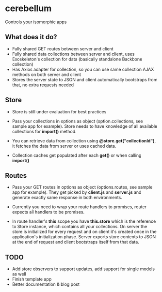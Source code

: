# cerebellum

Controls your isomorphic apps

## What does it do?

* Fully shared GET routes between server and client
* Fully shared data collections between server and client, uses Exoskeleton's collection for data (basically standalone Backbone collection)
* Has Axios adapter for collection, so you can use same collection AJAX methods on both server and client
* Stores the server state to JSON and client automatically bootstraps from that, no extra requests needed

## Store

* Store is still under evaluation for best practices

* Pass your collections in options as object (option.collections, see sample app for example). Store needs to have knowledge of all available collections for **import()** method.

* You can retrieve data from collection using **@store.get("collectionId")**, it fetches the data from server or uses cached data.

* Collection caches get populated after each **get()** or when calling **import()**

## Routes

* Pass your GET routes in options as object (options.routes, see sample app for example). They get picked by **client.js** and **server.js** and generate exactly same response in both environments.

* Currently you need to wrap your route handlers to promises, router expects all handlers to be promises.

* In route handler's **this** scope you have **this.store** which is the reference to Store instance, which contains all your collections. On server the store is initialized for every request and on client it's created once in the application's initialization phase. Server exports store contents to JSON at the end of request and client bootstraps itself from that data.

## TODO

* Add store observers to support updates, add support for single models as well
* Finish template app
* Better documentation & blog post